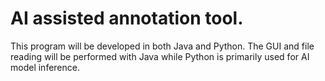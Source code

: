 # AI assisted annotation tool.

This program will be developed in both Java and Python. The GUI and file reading will be performed with Java while Python is primarily used for AI model inference.